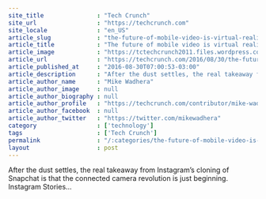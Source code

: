 ```yaml
---
site_title               : "Tech Crunch"
site_url                 : "https://techcrunch.com"
site_locale              : "en_US"
article_slug             : "the-future-of-mobile-video-is-virtual-reality"
article_title            : "The future of mobile video is virtual reality"
article_image            : "https://tctechcrunch2011.files.wordpress.com/2016/07/gettyimages-543713868.jpg?w=764&h=400&crop=1"
article_url              : "https://techcrunch.com/2016/08/30/the-future-of-mobile-video-is-virtual-reality/"
article_published_at     : "2016-08-30T07:00:53-03:00"
article_description      : "After the dust settles, the real takeaway from Instagram’s cloning of Snapchat is that the connected camera revolution is just beginning. Instagram Stories..."
article_author_name      : "Mike Wadhera"
article_author_image     : null
article_author_biography : null
article_author_profile   : "https://techcrunch.com/contributor/mike-wadhera/"
article_author_facebook  : null
article_author_twitter   : "https://twitter.com/mikewadhera"
category                 : ['technology']
tags                     : ['Tech Crunch']
permalink                : "/:categories/the-future-of-mobile-video-is-virtual-reality/"
layout                   : post
---
```


After the dust settles, the real takeaway from Instagram’s cloning of Snapchat is that the connected camera revolution is just beginning. Instagram Stories...
